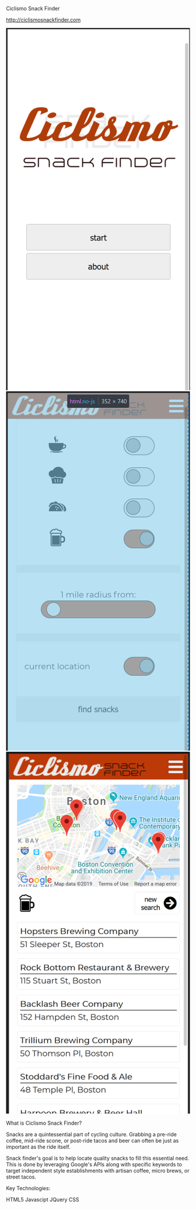 Ciclismo Snack Finder

http://ciclismosnackfinder.com

![Alt text](./readme_image/ciclismosnackfinder-landingscreen.PNG "Landing Screen")
![Alt text](./readme_image/ciclismosnackfinder-optionscreen.PNG "Option Screen")
![Alt text](./readme_image/ciclismosnackfinder-resultscreen.PNG "Result Screen")

What is Ciclismo Snack Finder?

Snacks are a quintessential part of cycling culture. Grabbing a pre-ride coffee, mid-ride scone, or post-ride tacos and beer can often be just as important as the ride itself. 

Snack finder's goal is to help locate quality snacks to fill this essential need. This is done by leveraging Google's APIs along with specific keywords to target independent style establishments with artisan coffee, micro brews, or street tacos.

Key Technologies:

HTML5
Javascipt
JQuery
CSS




